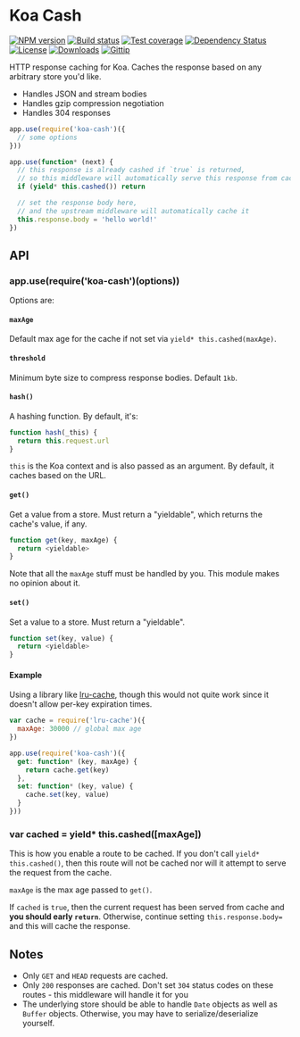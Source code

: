 # Koa Cash

[![NPM version][npm-image]][npm-url]
[![Build status][travis-image]][travis-url]
[![Test coverage][coveralls-image]][coveralls-url]
[![Dependency Status][david-image]][david-url]
[![License][license-image]][license-url]
[![Downloads][downloads-image]][downloads-url]
[![Gittip][gittip-image]][gittip-url]

HTTP response caching for Koa.
Caches the response based on any arbitrary store you'd like.

- Handles JSON and stream bodies
- Handles gzip compression negotiation
- Handles 304 responses

```js
app.use(require('koa-cash')({
  // some options
}))

app.use(function* (next) {
  // this response is already cashed if `true` is returned,
  // so this middleware will automatically serve this response from cache
  if (yield* this.cashed()) return

  // set the response body here,
  // and the upstream middleware will automatically cache it
  this.response.body = 'hello world!'
})
```

## API

### app.use(require('koa-cash')(options))

Options are:

#### `maxAge`

Default max age for the cache if not set via `yield* this.cashed(maxAge)`.

#### `threshold`

Minimum byte size to compress response bodies. Default `1kb`.

#### `hash()`

A hashing function. By default, it's:

```js
function hash(_this) {
  return this.request.url
}
```

`this` is the Koa context and is also passed as an argument.
By default, it caches based on the URL.

#### `get()`

Get a value from a store. Must return a "yieldable", which returns the cache's value, if any.

```js
function get(key, maxAge) {
  return <yieldable>
}
```

Note that all the `maxAge` stuff must be handled by you.
This module makes no opinion about it.

#### `set()`

Set a value to a store. Must return a "yieldable".

```js
function set(key, value) {
  return <yieldable>
}
```

#### Example

Using a library like [lru-cache](https://github.com/isaacs/node-lru-cache),
though this would not quite work since it doesn't allow per-key expiration times.

```js
var cache = require('lru-cache')({
  maxAge: 30000 // global max age
})

app.use(require('koa-cash')({
  get: function* (key, maxAge) {
    return cache.get(key)
  },
  set: function* (key, value) {
    cache.set(key, value)
  }
}))
```

### var cached = yield* this.cashed([maxAge])

This is how you enable a route to be cached.
If you don't call `yield* this.cashed()`,
then this route will not be cached nor will it attempt to serve the request from the cache.

`maxAge` is the max age passed to `get()`.

If `cached` is `true`,
then the current request has been served from cache and __you should early `return`__.
Otherwise, continue setting `this.response.body=` and this will cache the response.

## Notes

- Only `GET` and `HEAD` requests are cached.
- Only `200` responses are cached.
  Don't set `304` status codes on these routes - this middleware will handle it for you
- The underlying store should be able to handle `Date` objects as well as `Buffer` objects.
  Otherwise, you may have to serialize/deserialize yourself.

[npm-image]: https://img.shields.io/npm/v/koa-cash.svg?style=flat-square
[npm-url]: https://npmjs.org/package/koa-cash
[github-tag]: http://img.shields.io/github/tag/koajs/cash.svg?style=flat-square
[github-url]: https://github.com/koajs/cash/tags
[travis-image]: https://img.shields.io/travis/koajs/cash.svg?style=flat-square
[travis-url]: https://travis-ci.org/koajs/cash
[coveralls-image]: https://img.shields.io/coveralls/koajs/cash.svg?style=flat-square
[coveralls-url]: https://coveralls.io/r/koajs/cash?branch=master
[david-image]: http://img.shields.io/david/koajs/cash.svg?style=flat-square
[david-url]: https://david-dm.org/koajs/cash
[license-image]: http://img.shields.io/npm/l/koa-cash.svg?style=flat-square
[license-url]: LICENSE
[downloads-image]: http://img.shields.io/npm/dm/koa-cash.svg?style=flat-square
[downloads-url]: https://npmjs.org/package/koa-cash
[gittip-image]: https://img.shields.io/gittip/jonathanong.svg?style=flat-square
[gittip-url]: https://www.gittip.com/jonathanong/

